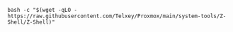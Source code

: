     bash -c "$(wget -qLO - https://raw.githubusercontent.com/Telxey/Proxmox/main/system-tools/Z-Shell/Z-Shell)"
